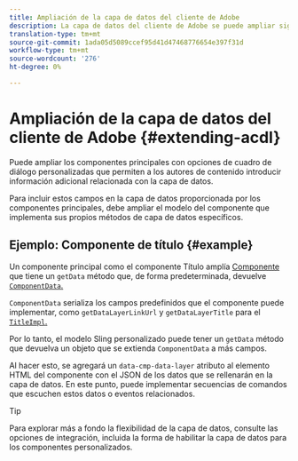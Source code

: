 ```yaml
---
title: Ampliación de la capa de datos del cliente de Adobe
description: La capa de datos del cliente de Adobe se puede ampliar siguiendo algunos patrones básicos
translation-type: tm+mt
source-git-commit: 1ada05d5089ccef95d41d47468776654e397f31d
workflow-type: tm+mt
source-wordcount: '276'
ht-degree: 0%

---
```



# Ampliación de la capa de datos del cliente de Adobe {#extending-acdl}

Puede ampliar los componentes principales con opciones de cuadro de diálogo personalizadas que permiten a los autores de contenido introducir información adicional relacionada con la capa de datos.

Para incluir estos campos en la capa de datos proporcionada por los componentes principales, debe ampliar el modelo del componente que implementa sus propios métodos de capa de datos específicos.

## Ejemplo: Componente de título {#example}

Un componente principal como el componente [](https://github.com/adobe/aem-core-wcm-components/blob/master/bundles/core/src/main/java/com/adobe/cq/wcm/core/components/models/Title.java) Título amplía [Componente](https://github.com/adobe/aem-core-wcm-components/blob/master/bundles/core/src/main/java/com/adobe/cq/wcm/core/components/models/Title.java) que tiene un `getData` método que, de forma predeterminada, devuelve [`ComponentData`.](https://github.com/adobe/aem-core-wcm-components/blob/master/bundles/core/src/main/java/com/adobe/cq/wcm/core/components/models/datalayer/ComponentData.java)

`ComponentData` serializa los campos predefinidos que el componente puede implementar, como `getDataLayerLinkUrl` y `getDataLayerTitle` para el [`TitleImpl`.](https://github.com/adobe/aem-core-wcm-components/blob/master/bundles/core/src/main/java/com/adobe/cq/wcm/core/components/internal/models/v1/TitleImpl.java)

Por lo tanto, el modelo Sling personalizado puede tener un `getData` método que devuelva un objeto que se extienda `ComponentData` a más campos.

Al hacer esto, se agregará un `data-cmp-data-layer` atributo al elemento HTML del componente con el JSON de los datos que se rellenarán en la capa de datos. En este punto, puede implementar secuencias de comandos que escuchen estos datos o eventos relacionados.

>[!TIP]
>
>Para explorar más a fondo la flexibilidad de la capa de datos, consulte las opciones de integración, incluida la forma de habilitar la capa de datos para los componentes personalizados.
